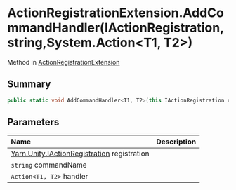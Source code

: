 # ActionRegistrationExtension.AddCommandHandler(IActionRegistration,string,System.Action<T1, T2>)

Method in [ActionRegistrationExtension](/docs/api/csharp/yarn.unity.actionregistrationextension.md)

## Summary



```csharp
public static void AddCommandHandler<T1, T2>(this IActionRegistration registration, string commandName, System.Action<T1, T2> handler);
```

## Parameters

|Name|Description|
|:---|:---|
|[Yarn.Unity.IActionRegistration](/docs/api/csharp/yarn.unity.iactionregistration.md) registration||
|`string` commandName||
|`Action<T1, T2>` handler||

